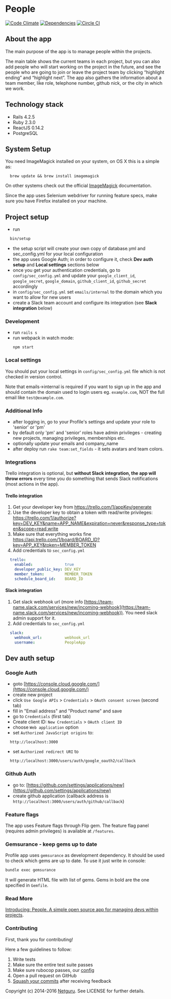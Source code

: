 People
======

[![Code Climate](http://img.shields.io/codeclimate/github/netguru/people.svg)](https://codeclimate.com/github/netguru/people)
[![Dependencies](http://img.shields.io/gemnasium/netguru/people.svg)](https://gemnasium.com/netguru/people)
[![Circle CI](https://circleci.com/gh/netguru/people.svg?style=svg)](https://circleci.com/gh/netguru/people)

## About the app

The main purpose of the app is to manage people within the projects.

The main table shows the current teams in each project, but you can also add people who will start working on the project in the future, and see the people who are going to join or leave the project team by clicking “highlight ending” and “highlight next”. The app also gathers the information about a team member, like role, telephone number, github nick, or the city in which we work.

## Technology stack

* Rails 4.2.5
* Ruby 2.3.0
* ReactJS 0.14.2
* PostgreSQL

## System Setup
You need ImageMagick installed on your system, on OS X this is a simple as:
```shell
  brew update && brew install imagemagick
```
On other systems check out the official [ImageMagick](http://www.imagemagick.org/script/binary-releases.php) documentation.

Since the app uses Selenium webdriver for running feature specs, make sure you have Firefox installed on your machine.

## Project setup

 * run
  ```bash
    bin/setup
  ```
 * the setup script will create your own copy of database.yml and sec_config.yml for your local configuration
 * the app uses Google Auth; in order to configure it, check **Dev auth setup** and **Local settings** sections below
 * once you get your authentication credentials, go to `config/sec_config.yml` and update your `google_client_id`, `google_secret`, `google_domain`, `github_client_id`, `github_secret` accordingly
 * in `config/sec_config.yml` set `emails/internal` to the domain which you want to allow for new users
 * create a Slack team account and configure its integration (see **Slack integration** below)

### Development

* run `rails s`
* run webpack in watch mode:
  ```
  npm start
  ```

### Local settings

You should put your local settings in `config/sec_config.yml` file which is not checked in version control.

Note that emails->internal is required if you want to sign up in the app and should contain the domain used to login users eg. `example.com`, NOT the full email like `test@example.com`.

### Additional Info

 * after logging in, go to your Profile's settings and update your role to 'senior' or 'pm'
 * by default only 'pm' and 'senior' roles have admin privileges - creating new projects, managing privileges, memberships etc.
 * optionally update your emails and company_name
 * after deploy run `rake team:set_fields` - it sets avatars and team colors.

### Integrations

Trello integration is optional, but **without Slack integration, the app will throw errors** every time you do something that sends Slack notifications (most actions in the app).

#### Trello integration

1. Get your developer key from https://trello.com/1/appKey/generate
2. Use the developer key to obtain a token with read/write privileges: https://trello.com/1/authorize?key=DEV_KEY&name=APP_NAME&expiration=never&response_type=token&scope=read,write
3. Make sure that everything works fine https://api.trello.com/1/board/BOARD_ID?key=APP_KEY&token=MEMBER_TOKEN
4. Add credentials to `sec_config.yml`

```yaml
  trello:
    enabled:              true
    developer_public_key: DEV_KEY
    member_token:         MEMBER_TOKEN
    schedule_board_id:    BOARD_ID
```

#### Slack integration

1. Get slack webhook url (more info
[https://team-name.slack.com/services/new/incoming-webhook](https://team-name.slack.com/services/new/incoming-webhook)). You need slack admin support for it.
2. Add credentials to `sec_config.yml`
```yaml
  slack:
    webhook_url:          webhook_url
    username:             PeopleApp
```

## Dev auth setup

### Google Auth

  * goto [https://console.cloud.google.com/](https://console.cloud.google.com/)
  * create new project
  * click `Use Google APIs` > `Credentials` > `OAuth consent screen` (second tab)
  * fill in "Email address" and "Product name" and save
  * go to `Credentials` (first tab)
  * Create client ID: `New Credentials` > `OAuth client ID`
  * choose `Web application` option
  * set `Authorized JavaScript origins` to:
  ```
    http://localhost:3000
  ```
  * set `Authorized redirect URI` to
  ```
    http://localhost:3000/users/auth/google_oauth2/callback
  ```

### Github Auth
  * go to: [https://github.com/settings/applications/new](https://github.com/settings/applications/new)
  * create github application (callback address is `http://localhost:3000/users/auth/github/callback`)

### Feature flags

The app uses Feature flags through Flip gem. The feature flag panel (requires admin privileges) is available at `/features`.

### Gemsurance - keep gems up to date

Profile app uses `gemsurance` as development dependency. It should be used to check which gems are up to date.
To use it just write in console:

```bash
bundle exec gemsurance
```

It will generate HTML file with list of gems. Gems in bold are the one specified in `Gemfile`.

### Read More

[Introducing: People. A simple open source app for managing devs within projects](https://netguru.co/blog/posts/introducing-people-a-simple-open-source-app-for-managing-devs-within-projects).

### Contributing

First, thank you for contributing!

Here a few guidelines to follow:

1. Write tests
2. Make sure the entire test suite passes
3. Make sure rubocop passes, our [config](https://github.com/netguru/hound/blob/master/config/rubocop.yml)
3. Open a pull request on GitHub
4. [Squash your commits](http://blog.steveklabnik.com/posts/2012-11-08-how-to-squash-commits-in-a-github-pull-request) after receiving feedback

Copyright (c) 2014-2016 [Netguru](https://netguru.co). See LICENSE for further details.
